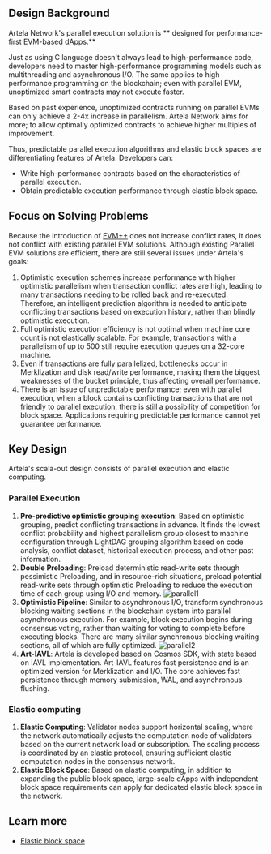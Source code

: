 ## Design Background

Artela Network's parallel execution solution is ** designed for performance-first EVM-based dApps.** 

Just as using C language doesn't always lead to high-performance code, developers need to master high-performance programming models such as multithreading and asynchronous I/O. The same applies to high-performance programming on the blockchain; even with parallel EVM, unoptimized smart contracts may not execute faster.

Based on past experience, unoptimized contracts running on parallel EVMs can only achieve a 2-4x increase in parallelism. Artela Network aims for more; to allow optimally optimized contracts to achieve higher multiples of improvement.

Thus, predictable parallel execution algorithms and elastic block spaces are differentiating features of Artela. Developers can:

- Write high-performance contracts based on the characteristics of parallel execution.
- Obtain predictable execution performance through elastic block space.

## Focus on Solving Problems

Because the introduction of [EVM++](/main/Artela-Blockchain/EVM++) does not increase conflict rates, it does not conflict with existing parallel EVM solutions. Although existing Parallel EVM solutions are efficient, there are still several issues under Artela's goals:

1. Optimistic execution schemes increase performance with higher optimistic parallelism when transaction conflict rates are high, leading to many transactions needing to be rolled back and re-executed. Therefore, an intelligent prediction algorithm is needed to anticipate conflicting transactions based on execution history, rather than blindly optimistic execution.
2. Full optimistic execution efficiency is not optimal when machine core count is not elastically scalable. For example, transactions with a parallelism of up to 500 still require execution queues on a 32-core machine.
3. Even if transactions are fully parallelized, bottlenecks occur in Merklization and disk read/write performance, making them the biggest weaknesses of the bucket principle, thus affecting overall performance.
4. There is an issue of unpredictable performance; even with parallel execution, when a block contains conflicting transactions that are not friendly to parallel execution, there is still a possibility of competition for block space. Applications requiring predictable performance cannot yet guarantee performance.

## Key Design

Artela's scala-out design consists of parallel execution and elastic computing.

### Parallel Execution

1. **Pre-predictive optimistic grouping execution**: Based on optimistic grouping, predict conflicting transactions in advance. It finds the lowest conflict probability and highest parallelism group closest to machine configuration through LightDAG grouping algorithm based on code analysis, conflict dataset, historical execution process, and other past information.
2. **Double Preloading**: Preload deterministic read-write sets through pessimistic Preloading, and in resource-rich situations, preload potential read-write sets through optimistic Preloading to reduce the execution time of each group using I/O and memory.
![parallel1](./img/parallel1.png)
3. **Optimistic Pipeline**: Similar to asynchronous I/O, transform synchronous blocking waiting sections in the blockchain system into parallel asynchronous execution. For example, block execution begins during consensus voting, rather than waiting for voting to complete before executing blocks. There are many similar synchronous blocking waiting sections, all of which are fully optimized.
![parallel2](./img/parallel2.png)
4. **Art-IAVL**: Artela is developed based on Cosmos SDK, with state based on IAVL implementation. Art-IAVL features fast persistence and is an optimized version for Merklization and I/O. The core achieves fast persistence through memory submission, WAL, and asynchronous flushing.

### Elastic computing

1. **Elastic Computing**: Validator nodes support horizontal scaling, where the network automatically adjusts the computation node of validators based on the current network load or subscription. The scaling process is coordinated by an elastic protocol, ensuring sufficient elastic computation nodes in the consensus network.
2. **Elastic Block Space**: Based on elastic computing, in addition to expanding the public block space, large-scale dApps with independent block space requirements can apply for dedicated elastic block space in the network.

## Learn more

* [Elastic block space](/main/Artela-Blockchain/Elastic%20Block%20Space)